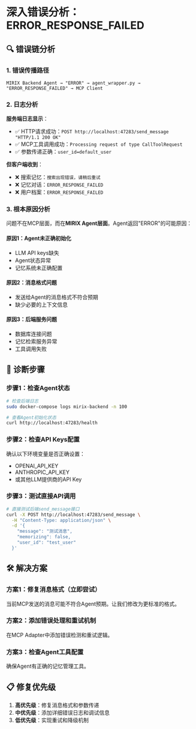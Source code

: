 # 深入错误分析：ERROR_RESPONSE_FAILED

## 🔍 错误链分析

### 1. 错误传播路径
```
MIRIX Backend Agent → "ERROR" → agent_wrapper.py → "ERROR_RESPONSE_FAILED" → MCP Client
```

### 2. 日志分析

**服务端日志显示**：
- ✅ HTTP请求成功：`POST http://localhost:47283/send_message "HTTP/1.1 200 OK"`
- ✅ MCP工具调用成功：`Processing request of type CallToolRequest`
- ✅ 参数传递正确：`user_id=default_user`

**但客户端收到**：
- ❌ 搜索记忆：`搜索出现错误，请稍后重试`
- ❌ 记忆对话：`ERROR_RESPONSE_FAILED`
- ❌ 用户档案：`ERROR_RESPONSE_FAILED`

### 3. 根本原因分析

问题不在MCP层面，而在**MIRIX Agent层面**。Agent返回"ERROR"的可能原因：

#### 原因1：Agent未正确初始化
- LLM API keys缺失
- Agent状态异常
- 记忆系统未正确配置

#### 原因2：消息格式问题
- 发送给Agent的消息格式不符合预期
- 缺少必要的上下文信息

#### 原因3：后端服务问题
- 数据库连接问题
- 记忆检索服务异常
- 工具调用失败

## 🔧 诊断步骤

### 步骤1：检查Agent状态
```bash
# 检查后端日志
sudo docker-compose logs mirix-backend -n 100

# 查看Agent初始化状态
curl http://localhost:47283/health
```

### 步骤2：检查API Keys配置
确认以下环境变量是否正确设置：
- OPENAI_API_KEY
- ANTHROPIC_API_KEY
- 或其他LLM提供商的API Key

### 步骤3：测试直接API调用
```bash
# 直接测试后端send_message接口
curl -X POST http://localhost:47283/send_message \
  -H "Content-Type: application/json" \
  -d '{
    "message": "测试消息",
    "memorizing": false,
    "user_id": "test_user"
  }'
```

## 🛠️ 解决方案

### 方案1：修复消息格式（立即尝试）
当前MCP发送的消息可能不符合Agent预期。让我们修改为更标准的格式。

### 方案2：添加错误处理和重试机制
在MCP Adapter中添加错误检测和重试逻辑。

### 方案3：检查Agent工具配置
确保Agent有正确的记忆管理工具。

## 📋 修复优先级

1. **高优先级**：修复消息格式和参数传递
2. **中优先级**：添加详细错误日志和调试信息
3. **低优先级**：实现重试和降级机制
